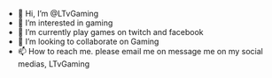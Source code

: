- 👋 Hi, I’m @LTvGaming
- 👀 I’m interested in gaming
- 🌱 I’m currently play games on twitch and facebook
- 💞️ I’m looking to collaborate on Gaming 
- 📫 How to reach me. please email me on message me on my social medias, LTvGaming

<!---
LevisonTv/LevisonTv is a ✨ special ✨ repository because its `README.md` (this file) appears on your GitHub profile.
You can click the Preview link to take a look at your changes.
--->
